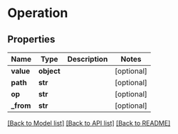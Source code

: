 # Operation

## Properties
Name | Type | Description | Notes
------------ | ------------- | ------------- | -------------
**value** | **object** |  | [optional] 
**path** | **str** |  | [optional] 
**op** | **str** |  | [optional] 
**_from** | **str** |  | [optional] 

[[Back to Model list]](../README.md#documentation-for-models) [[Back to API list]](../README.md#documentation-for-api-endpoints) [[Back to README]](../README.md)

